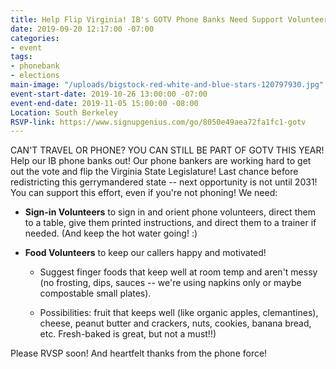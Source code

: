 ```yaml
---
title: Help Flip Virginia! IB's GOTV Phone Banks Need Support Volunteers!
date: 2019-09-20 12:17:00 -07:00
categories:
- event
tags:
- phonebank
- elections
main-image: "/uploads/bigstock-red-white-and-blue-stars-120797930.jpg"
event-start-date: 2019-10-26 13:00:00 -07:00
event-end-date: 2019-11-05 15:00:00 -08:00
Location: South Berkeley
RSVP-link: https://www.signupgenius.com/go/8050e49aea72fa1fc1-gotv
---
```


CAN'T TRAVEL OR PHONE? YOU CAN STILL BE PART OF GOTV THIS YEAR! Help our IB phone banks out! Our phone bankers are working hard to get out the vote and flip the Virginia State Legislature! Last chance before redistricting this gerrymandered state -- next opportunity is not until 2031! You can support this effort, even if you're not phoning! We need:

* **Sign-in Volunteers** to sign in and orient phone volunteers, direct them to a table, give them printed instructions, and direct them to a trainer if needed. (And keep the hot water going! :)

* **Food Volunteers** to keep our callers happy and motivated!

  * Suggest finger foods that keep well at room temp and aren't messy (no frosting, dips, sauces -- we're using napkins only or maybe compostable small plates).

  * Possibilities: fruit that keeps well (like organic apples, clemantines), cheese, peanut butter and crackers, nuts, cookies, banana bread, etc. Fresh-baked is great, but not a must!!)

Please RVSP soon! And heartfelt thanks from the phone force!